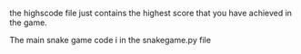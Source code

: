 the highscode file just contains the highest score that you have achieved in the game. 

The main snake game code i in the snakegame.py file 
